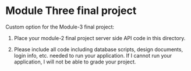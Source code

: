 # Module Three final project

Custom option for the Module-3 final project:

1. Place your module-2 final project server side API  code in this directory.

2. Please include all code including database scripts, design documents, login info, etc. needed to run your application.  If I cannot run your application, I will not be able to grade your project.
